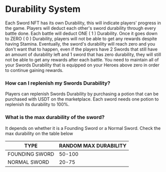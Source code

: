 # Durability System

Each Sword NFT has its own Durability, this will indicate players' progress in the game. Players will deduct each other's sword durability through every battle done. Each battle will deduct ONE ( 1 ) Durability. Once it goes down to ZERO ( 0 ) Durability, players will not be able to get any rewards despite having Stamina. Eventually, the sword's durability will reach zero and you don't want that to happen, even if the players have 2 Swords that still have an amount of durability left and 1 sword that has zero durability, they will still not be able to get any rewards after each battle. You need to maintain all of your Swords Durability that is equipped on your Heroes above zero in order to continue gaining rewards.

### How can I replenish my Swords Durability?

Players can replenish Swords Durability by purchasing a potion that can be purchased with USDT on the marketplace. Each sword needs one potion to replenish its durability to 100%.

### What is the max durability of the sword?

It depends on whether it is a Founding Sword or a Normal Sword. Check the max durability on the table below

| TYPE           | RANDOM MAX DURABILITY |
| -------------- | --------------------- |
| FOUNDING SWORD | 50-100                |
| NORMAL SWORD   | 20-75                 |

